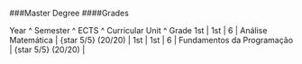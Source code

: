 ###Master Degree
####Grades

Year ^ Semester ^ ECTS ^ Curricular Unit ^ Grade
1st | 1st | 6 | Análise Matemática | {star 5/5} (20/20) |
1st | 1st | 6 | Fundamentos da Programação | {star 5/5} (20/20) |
